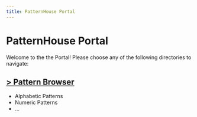 ```yaml
---
title: PatternHouse Portal
---
```


# PatternHouse Portal

Welcome to the the Portal!
Please choose any of the following directories to navigate:

## [ > Pattern Browser](/docs/intro)

* Alphabetic Patterns
* Numeric Patterns
* ...